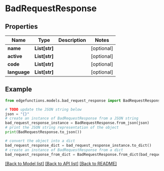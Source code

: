 # BadRequestResponse


## Properties

Name | Type | Description | Notes
------------ | ------------- | ------------- | -------------
**name** | **List[str]** |  | [optional] 
**active** | **List[str]** |  | [optional] 
**code** | **List[str]** |  | [optional] 
**language** | **List[str]** |  | [optional] 

## Example

```python
from edgefunctions.models.bad_request_response import BadRequestResponse

# TODO update the JSON string below
json = "{}"
# create an instance of BadRequestResponse from a JSON string
bad_request_response_instance = BadRequestResponse.from_json(json)
# print the JSON string representation of the object
print(BadRequestResponse.to_json())

# convert the object into a dict
bad_request_response_dict = bad_request_response_instance.to_dict()
# create an instance of BadRequestResponse from a dict
bad_request_response_from_dict = BadRequestResponse.from_dict(bad_request_response_dict)
```
[[Back to Model list]](../README.md#documentation-for-models) [[Back to API list]](../README.md#documentation-for-api-endpoints) [[Back to README]](../README.md)


